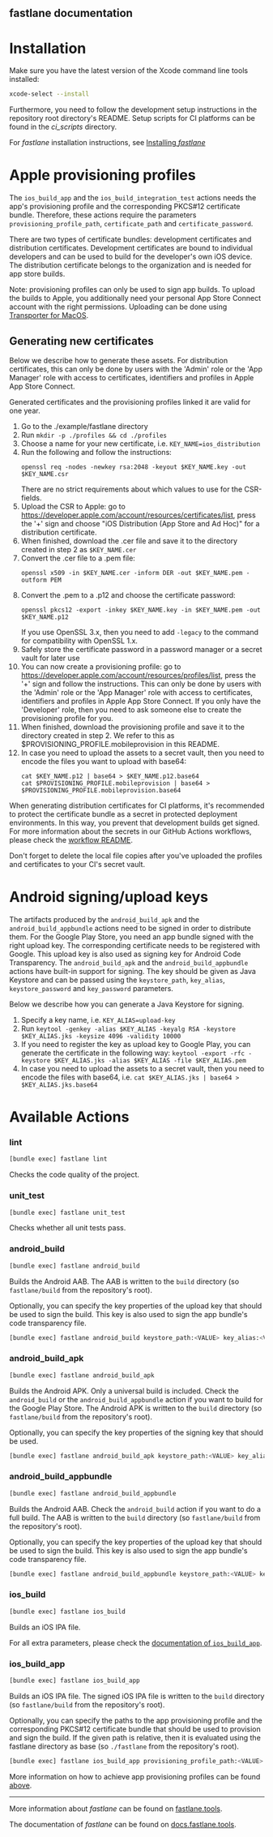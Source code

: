 fastlane documentation
----

# Installation

Make sure you have the latest version of the Xcode command line tools installed:

```sh
xcode-select --install
```

Furthermore, you need to follow the development setup instructions in the repository root directory's README.
Setup scripts for CI platforms can be found in the _ci_scripts_ directory.

For _fastlane_ installation instructions, see [Installing _fastlane_](https://docs.fastlane.tools/#installing-fastlane)

# Apple provisioning profiles
The `ios_build_app` and the `ios_build_integration_test` actions needs the app's provisioning profile and the
corresponding PKCS#12 certificate bundle. Therefore, these actions require the parameters
`provisioning_profile_path`, `certificate_path` and `certificate_password`.

There are two types of certificate bundles: development certificates and distribution certificates.
Development certificates are bound to individual developers and can be used to build for the developer's own iOS device.
The distribution certificate belongs to the organization and is needed for app store builds.

Note: provisioning profiles can only be used to sign app builds. To upload the builds to Apple,
you additionally need your personal App Store Connect account with the right permissions.
Uploading can be done using [Transporter for MacOS](https://apps.apple.com/us/app/transporter/id1450874784?mt=12).

## Generating new certificates
Below we describe how to generate these assets. For distribution certificates, this can only be done by users with the
'Admin' role or the 'App Manager' role with access to certificates, identifiers and profiles in Apple App Store Connect.

Generated certificates and the provisioning profiles linked it are valid for one year.

 1. Go to the ./example/fastlane directory
 2. Run `mkdir -p ./profiles && cd ./profiles`
 3. Choose a name for your new certificate, i.e. `KEY_NAME=ios_distribution`
 4. Run the following and follow the instructions:
    ```
    openssl req -nodes -newkey rsa:2048 -keyout $KEY_NAME.key -out $KEY_NAME.csr
    ```
    There are no strict requirements about which values to use for the CSR-fields.
 5. Upload the CSR to Apple: go to https://developer.apple.com/account/resources/certificates/list, press the '+' sign
    and choose "iOS Distribution (App Store and Ad Hoc)" for a distribution certificate.
 6. When finished, download the .cer file and save it to the directory created in step 2 as `$KEY_NAME.cer`
 7. Convert the .cer file to a .pem file:
    ```
    openssl x509 -in $KEY_NAME.cer -inform DER -out $KEY_NAME.pem -outform PEM
    ```
 8. Convert the .pem to a .p12 and choose the certificate password:
    ```
    openssl pkcs12 -export -inkey $KEY_NAME.key -in $KEY_NAME.pem -out $KEY_NAME.p12
    ```
    If you use OpenSSL 3.x, then you need to add `-legacy` to the command for compatibility with OpenSSL 1.x.
 9. Safely store the certificate password in a password manager or a secret vault for later use
 10. You can now create a provisioning profile: go to https://developer.apple.com/account/resources/profiles/list,
     press the '+' sign and follow the instructions. This can only be done by users with the 'Admin' role or the
     'App Manager' role with access to certificates, identifiers and profiles in Apple App Store Connect. If you only
     have the 'Developer' role, then you need to ask someone else to create the provisioning profile for you.
 11. When finished, download the provisioning profile and save it to the directory created in step 2. We refer to this
     as $PROVISIONING_PROFILE.mobileprovision in this README.
 12. In case you need to upload the assets to a secret vault, then you need to encode the files you want to upload with base64:
     ```
     cat $KEY_NAME.p12 | base64 > $KEY_NAME.p12.base64
     cat $PROVISIONING_PROFILE.mobileprovision | base64 > $PROVISIONING_PROFILE.mobileprovision.base64
     ```

When generating distribution certificates for CI platforms, it's recommended to protect the certificate bundle as a secret in
protected deployment environments. In this way, you prevent that development builds get signed. For more information about the
secrets in our GitHub Actions workflows, please check the [workflow README](../../.github/workflows/README.md).

Don't forget to delete the local file copies after you've uploaded the profiles and certificates to your CI's secret vault.

# Android signing/upload keys
The artifacts produced by the `android_build_apk` and the `android_build_appbundle` actions need to be signed in order
to distribute them. For the Google Play Store, you need an app bundle signed with the right upload key.
The corresponding certificate needs to be registered with Google. This upload key is also used as signing key for
Android Code Transparency.
The `android_build_apk` and the `android_build_appbundle` actions have built-in support for signing.
The key should be given as Java Keystore and can be passed using the `keystore_path`, `key_alias`, `keystore_password`
and `key_password` parameters.

Below we describe how you can generate a Java Keystore for signing.

 1. Specify a key name, i.e. `KEY_ALIAS=upload-key`
 2. Run `keytool -genkey -alias $KEY_ALIAS -keyalg RSA -keystore $KEY_ALIAS.jks -keysize 4096 -validity 10000`
 3. If you need to register the key as upload key to Google Play, you can generate the certificate in the following way:
    `keytool -export -rfc -keystore $KEY_ALIAS.jks -alias $KEY_ALIAS -file $KEY_ALIAS.pem`
 4. In case you need to upload the assets to a secret vault, then you need to encode the files with base64,
    i.e. `cat $KEY_ALIAS.jks | base64 > $KEY_ALIAS.jks.base64`

# Available Actions

### lint

```sh
[bundle exec] fastlane lint
```

Checks the code quality of the project.

### unit_test

```sh
[bundle exec] fastlane unit_test
```

Checks whether all unit tests pass.

### android_build

```sh
[bundle exec] fastlane android_build
```

Builds the Android AAB.
The AAB is written to the `build` directory (so `fastlane/build` from the repository's root).

Optionally, you can specify the key properties of the upload key that should be used to sign the build.
This key is also used to sign the app bundle's code transparency file.

```sh
[bundle exec] fastlane android_build keystore_path:<VALUE> key_alias:<VALUE> keystore_password:<VALUE> key_password:<VALUE>
```

### android_build_apk

```sh
[bundle exec] fastlane android_build_apk
```

Builds the Android APK. Only a universal build is included. Check the `android_build`
or the `android_build_appbundle` action if you want to build for the Google Play Store.
The Android APK is written to the `build` directory (so `fastlane/build` from the repository's root).

Optionally, you can specify the key properties of the signing key that should be used.

```sh
[bundle exec] fastlane android_build_apk keystore_path:<VALUE> key_alias:<VALUE> keystore_password:<VALUE> key_password:<VALUE>
```

### android_build_appbundle

```sh
[bundle exec] fastlane android_build_appbundle
```

Builds the Android AAB.
Check the `android_build` action if you want to do a full build.
The AAB is written to the `build` directory (so `fastlane/build` from the repository's root).

Optionally, you can specify the key properties of the upload key that should be used to sign the build.
This key is also used to sign the app bundle's code transparency file.

```sh
[bundle exec] fastlane android_build_appbundle keystore_path:<VALUE> key_alias:<VALUE> keystore_password:<VALUE> key_password:<VALUE>
```

### ios_build

```sh
[bundle exec] fastlane ios_build
```

Builds an iOS IPA file.

For all extra parameters, please check the [documentation of `ios_build_app`](#iosbuildapp).

### ios_build_app

```sh
[bundle exec] fastlane ios_build_app
```

Builds an iOS IPA file.
The signed iOS IPA file is written to the `build` directory (so `fastlane/build` from the repository's root).

Optionally, you can specify the paths to the app provisioning profile and the corresponding PKCS#12 certificate bundle
that should be used to provision and sign the build. If the given path is relative, then it is evaluated using the
fastlane directory as base (so `./fastlane` from the repository's root).

```sh
[bundle exec] fastlane ios_build_app provisioning_profile_path:<VALUE> certificate_path:<VALUE> certificate_password:<VALUE>
```

More information on how to achieve app provisioning profiles can be found [above](#apple-provisioning-profiles).

----

More information about _fastlane_ can be found on [fastlane.tools](https://fastlane.tools).

The documentation of _fastlane_ can be found on [docs.fastlane.tools](https://docs.fastlane.tools).
